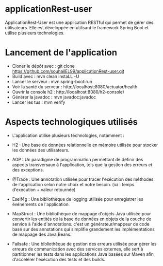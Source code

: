 # applicationRest-user
ApplicationRest-User est une application RESTful qui permet de gérer des utilisateurs. Elle est développée en utilisant le framework Spring Boot et utilise plusieurs technologies.

# Lancement de l'application
- Cloner le dépôt avec : git clone https://github.com/souhailEL99/applicationRest-user.git
- Build avec : mvn clean instaLL -U
- Lancer le serveur : mvn spring-boot:run
- Voir la santé du serveur : http://localhost:8080/actuator/health
- Ouvrir la console h2 : http://localhost:8080/h2-console/
- Générer la javadoc : mvn javadoc:javadoc
- Lancer les tus : mvn verify
# Aspects technologiques utilisés
- L'application utilise plusieurs technologies, notamment :

- H2 : Une base de données relationnelle en mémoire utilisée pour stocker les données des utilisateurs.
- AOP : Un paradigme de programmation permettant de définir des aspects transversaux à l'application, tels que la gestion des erreurs et des exceptions.
- @Trace : Une annotation utilisée pour tracer l'exécution des méthodes de l'application selon notre choix et notre besoin. (ici : temps d'execution + valeur retournée)
- Eself4g : Une bibliothèque de logging utilisée pour enregistrer les événements de l'application.
- MapStruct : Une bibliothèque de mappage d'objets Java utilisée pour convertir les entités de la base de données en objets de la couche de service à l'aide       d'annotations. c'est un générateur/mappeur de code basé sur des annotations qui simplifie grandement les implémentations de mappage des Java Beans.
- Failsafe : Une bibliothèque de gestion des erreurs utilisée pour gérer les erreurs de communication avec des services externes, elle sert à partitionner les tests dans les applications Java basées sur Maven afin d'accélérer l'exécution des tests et des builds.

